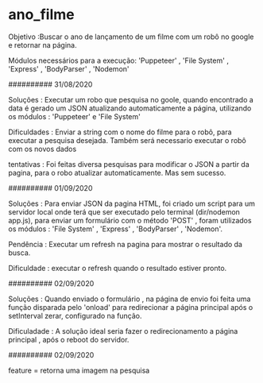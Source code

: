 # ano_filme

 Objetivo :Buscar o ano de lançamento de um filme com um robô no google e retornar na página.
 
 Módulos necessários para a execução: 'Puppeteer' ,  'File System' , 'Express' , 'BodyParser' , 'Nodemon'
 
 ##########
 31/08/2020
 
 Soluções : Executar um robo que pesquisa no goole, quando encontrado a data é gerado um JSON atualizando automaticamente a página, utilizando os módulos : 'Puppeteer' e 
 'File System'
 
 Dificuldades : Enviar a string com o nome do filme para o robô, para executar a pesquisa desejada.
                Também será necessario executar o robô com os novos dados
 
 tentativas : Foi feitas diversa pesquisas para modificar o JSON a partir da pagina, para o robo atualizar automaticamente. Mas sem sucesso. 
 
 ##########
 01/09/2020
 
 Soluções : Para enviar JSON da pagina HTML, foi criado um script para um servidor local onde terá que ser executado pelo terminal (dir/nodemon app.js), para enviar
 um formulário com o método 'POST' , foram utilizados os módulos : 'File System' , 'Express' , 'BodyParser' , 'Nodemon'.
 
 Pendência : Executar um refresh na pagina para mostrar o resultado da busca.
 
 Dificuldade : executar o refresh quando o resultado estiver pronto.
 
  ##########
 02/09/2020
 
 Soluções : Quando enviado o formulário , na página de envio foi feita uma função disparada pelo 'onload' para redirecionar a página principal após o setInterval zerar, configurado na função.
 
 Dificuladade : A solução ideal seria fazer o redirecionamento a página principal , após o reboot do servidor.
 
   ##########
 02/09/2020
 
 feature = retorna uma imagem na pesquisa
 
 
 

